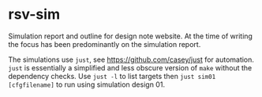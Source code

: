 # rsv-sim

Simulation report and outline for design note website.
At the time of writing the focus has been predominantly on the simulation report.

The simulations use `just`, see https://github.com/casey/just for automation.
`just` is essentially a simplified and less obscure version of `make` without the dependency checks.
Use `just -l` to list targets then `just sim01 [cfgfilename]` to run using simulation design 01.


